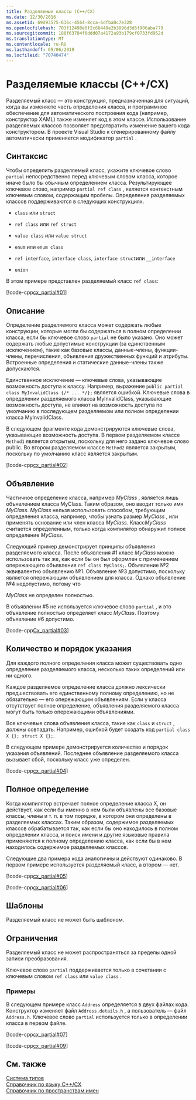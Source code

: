 ```yaml
---
title: Разделяемые классы (C++/CX)
ms.date: 12/30/2016
ms.assetid: 69d93575-636c-4564-8cca-6dfba0c7e328
ms.openlocfilehash: 703f12498e0f2c68448e2b3896d3d5f906aba779
ms.sourcegitcommit: 180f63704f6ddd07a4172a93b179cf0733fd952d
ms.translationtype: MT
ms.contentlocale: ru-RU
ms.lasthandoff: 09/06/2019
ms.locfileid: "70740474"
---
```

# <a name="partial-classes-ccx"></a>Разделяемые классы (C++/CX)

Разделяемый класс — это конструкция, предназначенная для ситуаций, когда вы изменяете часть определения класса, и программное обеспечение для автоматического построения кода (например, конструктор XAML) также изменяет код в этом классе. Использование разделяемых классов позволяет предотвратить изменение вашего кода конструктором. В проекте Visual Studio к сгенерированному файлу автоматически применяется модификатор `partial` .

## <a name="syntax"></a>Синтаксис

Чтобы определить разделяемый класс, укажите ключевое слово `partial` непосредственно перед ключевым словом класса, которое иначе было бы обычным определением класса. Результирующее ключевое слово, например `partial ref class` , является контекстным ключевым словом, содержащим пробелы. Определения разделяемых классов поддерживаются в следующих конструкциях.

- `class` или `struct`

- `ref class` или `ref struct`

- `value class` или `value struct`

- `enum` или `enum class`

- `ref interface`, `interface class`, `interface struct`или `__interface`

- `union`

В этом примере представлен разделяемый класс `ref class`:

[!code-cpp[cx_partial#01](../cppcx/codesnippet/CPP/partialclassexample/class1.h#01)]

## <a name="contents"></a>Описание

Определение разделяемого класса может содержать любые конструкции, которые могли бы содержаться в полном определении класса, если бы ключевое слово `partial` не было указано. Оно может содержать любые допустимые конструкции (за единственным исключением), такие как базовые классы, данные-члены, функции-члены, перечисления, объявления дружественных функций и атрибуты. Встроенные определения и статические данные-члены также допускаются.

Единственное исключение — ключевые слова, указывающие возможность доступа к классу. Например, выражение `public partial class MyInvalidClass {/* ... */};` является ошибкой. Ключевые слова в определении разделяемого класса MyInvalidClass, указывающие возможность доступа, не влияют на возможность доступа по умолчанию в последующем разделяемом или полном определении класса MyInvalidClass.

В следующем фрагменте кода демонстрируются ключевые слова, указывающие возможность доступа. В первом разделяемом классе `Method1` является открытым, поскольку для него задано ключевое слово public. Во втором разделяемом классе `Method2` является закрытым, поскольку по умолчанию класс является закрытым.

[!code-cpp[cx_partial#02](../cppcx/codesnippet/CPP/partialclassexample/class1.h#02)]

## <a name="declaration"></a>Объявление

Частичное определение класса, например *MyClass* , является лишь объявлением класса MyClass. Таким образом, оно вводит только имя *MyClass*. *MyClass* нельзя использовать способом, требующим определения класса, например, чтобы узнать размер *MyClass* , или применять основание или член класса *MyClass*. Класс*MyClass* считается определенным, только когда компилятор обнаружит полное определение *MyClass*.

Следующий пример демонстрирует принципы объявления разделяемого класса. После объявления #1 класс *MyClass* можно использовать так же, как если бы он был оформлен с применением опережающего объявления `ref class MyClass;`. Объявление №2 эквивалентно объявлению №1. Объявление №3 допустимо, поскольку является опережающим объявлением для класса. Однако объявление №4 недопустимо, потому что

*MyClass* не определен полностью.

В объявлении #5 не используется ключевое слово `partial` , и это объявление полностью определяет класс *MyClass*. Поэтому объявление #6 допустимо.

[!code-cpp[Cx_partial#03](../cppcx/codesnippet/CPP/partialclassexample/class1.h#03)]

## <a name="number-and-ordering"></a>Количество и порядок указания

Для каждого полного определения класса может существовать одно определение разделяемого класса, несколько таких определений или ни одного.

Каждое разделяемое определение класса должно лексически предшествовать его единственному полному определению, но не обязательно — его опережающим объявлениям. Если у класса отсутствует полное определение, объявления разделяемого класса могут быть только опережающими объявлениями.

Все ключевые слова объявления класса, такие как `class` и `struct` , должны совпадать. Например, ошибкой будет создать код `partial class X {}; struct X {};`.

В следующем примере демонстрируется количество и порядок указания объявлений. Последнее объявление разделяемого класса вызывает сбой, поскольку класс уже определен.

[!code-cpp[cx_partial#04](../cppcx/codesnippet/CPP/partialclassexample/class1.h#04)]

## <a name="full-definition"></a>Полное определение

Когда компилятор встречает полное определение класса X, он действует, как если бы именно в нем были объявлены все базовые классы, члены и т. п. в том порядке, в котором они определены в разделяемых классах. Таким образом, содержимое разделяемых классов обрабатывается так, как если бы оно находилось в полном определении класса, и поиск имени и другие языковые правила применяются к полному определению класса, как если бы в нем находилось содержимое разделяемых классов.

Следующие два примера кода аналогичны и действуют одинаково. В первом примере используется разделяемый класс, а втором — нет.

[!code-cpp[cx_partial#05](../cppcx/codesnippet/CPP/partialclassexample/class1.h#05)]

[!code-cpp[cx_partial#06](../cppcx/codesnippet/CPP/partialclassexample/class1.h#06)]

## <a name="templates"></a>Шаблоны

Разделяемый класс не может быть шаблоном.

## <a name="restrictions"></a>Ограничения

Разделяемый класс не может распространяться за пределы одной записи преобразования.

Ключевое слово `partial` поддерживается только в сочетании с ключевым словом `ref class` или `value class` .

### <a name="examples"></a>Примеры

В следующем примере класс `Address` определяется в двух файлах кода. Конструктор изменяет файл `Address.details.h` , а пользователь — файл `Address.h`. Ключевое слово `partial` используется только в определении класса в первом файле.

[!code-cpp[cx_partial#07](../cppcx/codesnippet/CPP/partialclassexample/address.details.h#07)]

[!code-cpp[cx_partial#09](../cppcx/codesnippet/CPP/partialclassexample/address.h#09)]

## <a name="see-also"></a>См. также

[Система типов](../cppcx/type-system-c-cx.md)<br/>
[Справочник по языку C++/CX](../cppcx/visual-c-language-reference-c-cx.md)<br/>
[Справочник по пространствам имен](../cppcx/namespaces-reference-c-cx.md)

